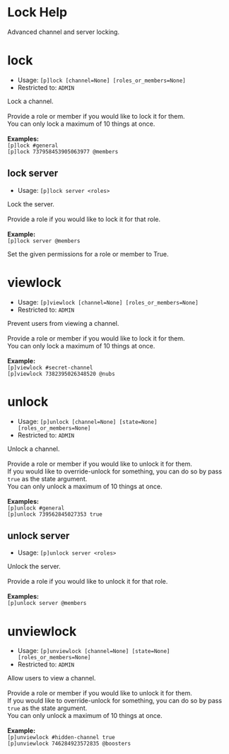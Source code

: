 # Lock Help

Advanced channel and server locking.

# lock
 - Usage: `[p]lock [channel=None] [roles_or_members=None] `
 - Restricted to: `ADMIN`

Lock a channel.<br/><br/>Provide a role or member if you would like to lock it for them.<br/>You can only lock a maximum of 10 things at once.<br/><br/>**Examples:**<br/>`[p]lock #general`<br/>`[p]lock 737958453905063977 @members`

## lock server
 - Usage: `[p]lock server <roles> `

Lock the server.<br/><br/>Provide a role if you would like to lock it for that role.<br/><br/>**Example:**<br/>`[p]lock server @members`


Set the given permissions for a role or member to True.

# viewlock
 - Usage: `[p]viewlock [channel=None] [roles_or_members=None] `
 - Restricted to: `ADMIN`

Prevent users from viewing a channel.<br/><br/>Provide a role or member if you would like to lock it for them.<br/>You can only lock a maximum of 10 things at once.<br/><br/>**Example:**<br/>`[p]viewlock #secret-channel`<br/>`[p]viewlock 7382395026348520 @nubs`

# unlock
 - Usage: `[p]unlock [channel=None] [state=None] [roles_or_members=None] `
 - Restricted to: `ADMIN`

Unlock a channel.<br/><br/>Provide a role or member if you would like to unlock it for them.<br/>If you would like to override-unlock for something, you can do so by pass `true` as the state argument.<br/>You can only unlock a maximum of 10 things at once.<br/><br/>**Examples:**<br/>`[p]unlock #general`<br/>`[p]unlock 739562845027353 true`

## unlock server
 - Usage: `[p]unlock server <roles> `

Unlock the server.<br/><br/>Provide a role if you would like to unlock it for that role.<br/><br/>**Examples:**<br/>`[p]unlock server @members`

# unviewlock
 - Usage: `[p]unviewlock [channel=None] [state=None] [roles_or_members=None] `
 - Restricted to: `ADMIN`

Allow users to view a channel.<br/><br/>Provide a role or member if you would like to unlock it for them.<br/>If you would like to override-unlock for something, you can do so by pass `true` as the state argument.<br/>You can only unlock a maximum of 10 things at once.<br/><br/>**Example:**<br/>`[p]unviewlock #hidden-channel true`<br/>`[p]unviewlock 746284923572835 @boosters`

